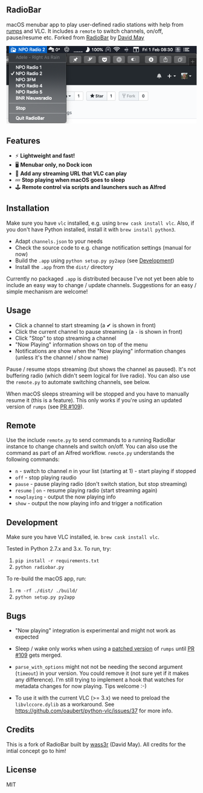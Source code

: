 ## RadioBar

macOS menubar app to play user-defined radio stations with help from [rumps](https://github.com/jaredks/rumps) and VLC. It includes a `remote` to switch channels, on/off, pause/resume etc. Forked from [RadioBar](https://github.com/wass3r/RadioBar) by [David May](https://github.com/wass3r)

![screenshot](screenshot.png)

## Features

- ⚡ **Lightweight and fast!**
- 🖥️ **Menubar only, no Dock icon**
- 🎵 **Add any streaming URL that VLC can play**
- 💤 **Stop playing when macOS goes to sleep**
- 🕹️ **Remote control via scripts and launchers such as Alfred**

## Installation

Make sure you have `vlc` installed, e.g. using `brew cask install vlc`. Also, if you don't have Python installed, install it with `brew install python3`.

- Adapt `channels.json` to your needs
- Check the source code to e.g. change notification settings (manual for now)
- Build the `.app` using `python setup.py py2app` (see [Development](#Development))
- Install the `.app` from the `dist/` directory

Currently no packaged `.app` is distributed because I've not yet been able to include an easy way to change / update channels. Suggestions for an easy / simple mechanism are welcome!

## Usage

- Click a channel to start streaming (a ✔ is shown in front)
- Click the current channel to pause streaming (a `-` is shown in front)
- Click "Stop" to stop streaming a channel
- "Now Playing" information shows on top of the menu
- Notifications are show when the "Now playing" information changes (unless it's the channel / show name)

Pause / resume stops streaming (but shows the channel as paused). It's not buffering radio (which didn't seem logical for live radio). You can also use the `remote.py` to automate switching channels, see below.

When macOS sleeps streaming will be stopped and you have to manually resume it (this is a feature). This only works if you're using an updated version of `rumps` (see [PR #109](https://github.com/jaredks/rumps/pull/109)).

## Remote

Use the include `remote.py` to send commands to a running RadioBar instance to change channels and switch on/off. You can also use the command as part of an Alfred workflow. `remote.py` understands the following commands:

- `n` - switch to channel _n_ in your list (starting at 1) - start playing if stopped
- `off` - stop playing raudio
- `pause` - pause playing radio (don't switch station, but stop streaming)
- `resume` | `on` - resume playing radio (start streaming again)
- `nowplaying` - output the now playing info 
- `show` - output the now playing info and trigger a notification

## Development

Make sure you have VLC installed, ie. `brew cask install vlc`.

Tested in Python 2.7.x and 3.x. To run, try:

1. `pip install -r requirements.txt`
2. `python radiobar.py`

To re-build the macOS app, run:

1. `rm -rf ./dist/ ./build/`
2. `python setup.py py2app`

## Bugs

- "Now playing" integration is experimental and might not work as expected

- Sleep / wake only works when using a [patched version](https://github.com/mdbraber/rumps) of `rumps` until [PR #109](https://github.com/jaredks/rumps/pull/109) gets merged.

- `parse_with_options` might not not be needing the second argument (`timeout`) in your version. You could remove it (not sure yet if it makes any difference). I'm still trying to implement a hook that watches for metadata changes for now playing. Tips welcome :-)

- To use it with the current VLC (>= 3.x) we need to preload the `libvlccore.dylib` as a workaround. See 
https://github.com/oaubert/python-vlc/issues/37 for more info.

## Credits

This is a fork of RadioBar built by [wass3r](https://github.com/wass3r/RadioBar/) (David May). All credits for the intial concept go to him!

## License
MIT
